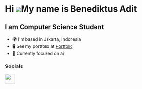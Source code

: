 Hi ![](https://user-images.githubusercontent.com/18350557/176309783-0785949b-9127-417c-8b55-ab5a4333674e.gif)My name is Benediktus Adit
========================================================================================================================================

I am Computer Science Student
--------------------------

*   🌍  I'm based in Jakarta, Indonesia
*   🖥️  See my portfolio at <a target="_blank" rel="noreferrer" href='https://www.aditbap.me'>Portfolio</a>
*   🧠  Currently focused on ai

### Socials

<p align="left"> 
<a href="https://www.linkedin.com/in/aditbap/" target="_blank" rel="noreferrer"><img src="https://raw.githubusercontent.com/danielcranney/readme-generator/main/public/icons/socials/linkedin.svg" width="32" height="32" /></a> </p>
